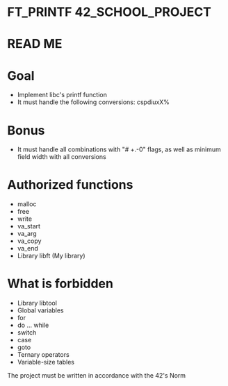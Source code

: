 # FT_PRINTF 42_SCHOOL_PROJECT

# READ ME

# Goal
  - Implement libc's printf function
  - It must handle the following conversions: cspdiuxX%

# Bonus
  - It must handle all combinations with "# +.-0" flags, as well as
    minimum field width with all conversions
    
# Authorized functions
  - malloc
  - free
  - write
  - va_start
  - va_arg
  - va_copy
  - va_end
  - Library libft (My library)

# What is forbidden
  - Library libtool
  - Global variables
  - for
  - do ... while
  - switch
  - case
  - goto
  - Ternary operators
  - Variable-size tables

The project must be written in accordance with the 42's Norm
